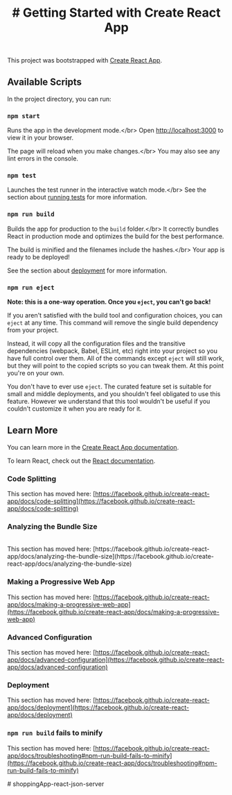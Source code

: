 <h1 align="center"># Getting Started with Create React App </h1></br>


This project was bootstrapped with [Create React App](https://github.com/facebook/create-react-app).</br>

## Available Scripts</br>

In the project directory, you can run:</br>

### `npm start`</br>

Runs the app in the development mode.\</br>
Open [http://localhost:3000](http://localhost:3000) to view it in your browser.</br>

The page will reload when you make changes.\</br>
You may also see any lint errors in the console.</br>

### `npm test`</br>

Launches the test runner in the interactive watch mode.\</br>
See the section about [running tests](https://facebook.github.io/create-react-app/docs/running-tests) for more information.</br>

### `npm run build`</br>

Builds the app for production to the `build` folder.\</br>
It correctly bundles React in production mode and optimizes the build for the best performance.</br>

The build is minified and the filenames include the hashes.\</br>
Your app is ready to be deployed!</br>

See the section about [deployment](https://facebook.github.io/create-react-app/docs/deployment) for more information.</br>

### `npm run eject`</br>

**Note: this is a one-way operation. Once you `eject`, you can't go back!**</br>

If you aren't satisfied with the build tool and configuration choices, you can `eject` at any time. This command will remove the single build dependency from your project.</br>

Instead, it will copy all the configuration files and the transitive dependencies (webpack, Babel, ESLint, etc) right into your project so you have full control over them. All of the commands except `eject` will still work, but they will point to the copied scripts so you can tweak them. At this point you're on your own.</br>

You don't have to ever use `eject`. The curated feature set is suitable for small and middle deployments, and you shouldn't feel obligated to use this feature. However we understand that this tool wouldn't be useful if you couldn't customize it when you are ready for it.

## Learn More</br>

You can learn more in the [Create React App documentation](https://facebook.github.io/create-react-app/docs/getting-started).</br>

To learn React, check out the [React documentation](https://reactjs.org/).</br>

### Code Splitting

This section has moved here: [https://facebook.github.io/create-react-app/docs/code-splitting](https://facebook.github.io/create-react-app/docs/code-splitting)

### Analyzing the Bundle Size
</br>
This section has moved here: [https://facebook.github.io/create-react-app/docs/analyzing-the-bundle-size](https://facebook.github.io/create-react-app/docs/analyzing-the-bundle-size)

### Making a Progressive Web App</br>

This section has moved here: [https://facebook.github.io/create-react-app/docs/making-a-progressive-web-app](https://facebook.github.io/create-react-app/docs/making-a-progressive-web-app)

### Advanced Configuration</br>

This section has moved here: [https://facebook.github.io/create-react-app/docs/advanced-configuration](https://facebook.github.io/create-react-app/docs/advanced-configuration)</br>

### Deployment</br>

This section has moved here: [https://facebook.github.io/create-react-app/docs/deployment](https://facebook.github.io/create-react-app/docs/deployment)</br>

### `npm run build` fails to minify</br>

This section has moved here: [https://facebook.github.io/create-react-app/docs/troubleshooting#npm-run-build-fails-to-minify](https://facebook.github.io/create-react-app/docs/troubleshooting#npm-run-build-fails-to-minify)</br>

#   s h o p p i n g A p p - r e a c t - j s o n - s e r v e r </br>
 
 
